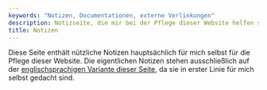 ```yaml
---
keywords: "Notizen, Documentationen, externe Verlinkungen"
description: Notizseite, die mir bei der Pflege dieser Website helfen soll
title: Notizen
---
```


Diese Seite enthält nützliche Notizen hauptsächlich für mich selbst
für die Pflege dieser Website.  Die eigentlichen Notizen stehen
ausschließlich auf der [englischsprachigen Variante dieser
Seite](../en/scratchpad.html), da sie in erster Linie für mich selbst
gedacht sind.
